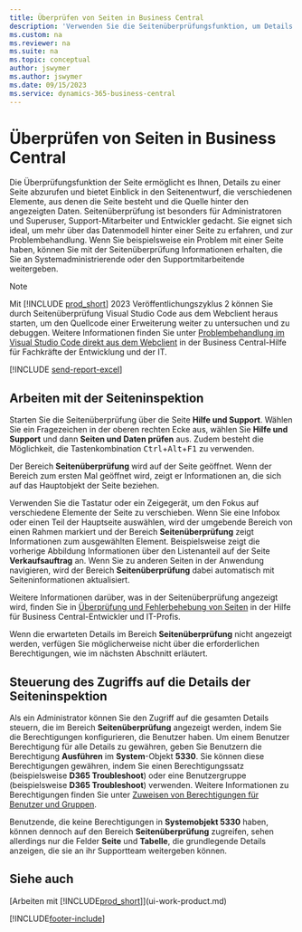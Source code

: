 ```yaml
---
title: Überprüfen von Seiten in Business Central
description: 'Verwenden Sie die Seitenüberprüfungsfunktion, um Details zum Seitenentwurf und zur Datenquelle anzuzeigen. Der Seiteninspektor eignet sich ideal zum Beheben von Problemen mit Ihren Daten.'
ms.custom: na
ms.reviewer: na
ms.suite: na
ms.topic: conceptual
author: jswymer
ms.author: jswymer
ms.date: 09/15/2023
ms.service: dynamics-365-business-central
---
```


# <a name="inspecting-pages-in-business-central"></a>Überprüfen von Seiten in Business Central

Die Überprüfungsfunktion der Seite ermöglicht es Ihnen, Details zu einer Seite abzurufen und bietet Einblick in den Seitenentwurf, die verschiedenen Elemente, aus denen die Seite besteht und die Quelle hinter den angezeigten Daten. Seitenüberprüfung ist besonders für Administratoren und Superuser, Support-Mitarbeiter und Entwickler gedacht. Sie eignet sich ideal, um mehr über das Datenmodell hinter einer Seite zu erfahren, und zur Problembehandlung. Wenn Sie beispielsweise ein Problem mit einer Seite haben, können Sie mit der Seitenüberprüfung Informationen erhalten, die Sie an Systemadministrierende oder den Supportmitarbeitende weitergeben.

> [!NOTE]  
> Mit [!INCLUDE [prod_short](includes/prod_short.md)] 2023 Veröffentlichungszyklus 2 können Sie durch Seitenüberprüfung Visual Studio Code aus dem Webclient heraus starten, um den Quellcode einer Erweiterung weiter zu untersuchen und zu debuggen. Weitere Informationen finden Sie unter [Problembehandlung im Visual Studio Code direkt aus dem Webclient](/dynamics365/business-central/dev-itpro/developer/devenv-troubleshoot-vscode-webclient) in der Business Central-Hilfe für Fachkräfte der Entwicklung und der IT.

[!INCLUDE [send-report-excel](includes/send-report-excel.md)]

## <a name="work-with-page-inspection"></a>Arbeiten mit der Seiteninspektion

Starten Sie die Seitenüberprüfung über die Seite **Hilfe und Support**. Wählen Sie ein Fragezeichen in der oberen rechten Ecke aus, wählen Sie **Hilfe und Support** und dann **Seiten und Daten prüfen** aus. Zudem besteht die Möglichkeit, die Tastenkombination <kbd>Ctrl</kbd>+<kbd>Alt</kbd>+<kbd>F1</kbd> zu verwenden.

Der Bereich **Seitenüberprüfung** wird auf der Seite geöffnet. Wenn der Bereich zum ersten Mal geöffnet wird, zeigt er Informationen an, die sich auf das Hauptobjekt der Seite beziehen.

Verwenden Sie die Tastatur oder ein Zeigegerät, um den Fokus auf verschiedene Elemente der Seite zu verschieben. Wenn Sie eine Infobox oder einen Teil der Hauptseite auswählen, wird der umgebende Bereich von einen Rahmen markiert und der Bereich **Seitenüberprüfung** zeigt Informationen zum ausgewählten Element. Beispielsweise zeigt die vorherige Abbildung Informationen über den Listenanteil auf der Seite **Verkaufsauftrag** an. Wenn Sie zu anderen Seiten in der Anwendung navigieren, wird der Bereich **Seitenüberprüfung** dabei automatisch mit Seiteninformationen aktualisiert.

Weitere Informationen darüber, was in der Seitenüberprüfung angezeigt wird, finden Sie in [Überprüfung und Fehlerbehebung von Seiten](/dynamics365/business-central/dev-itpro/developer/devenv-inspecting-pages) in der Hilfe für Business Central-Entwickler und IT-Profis.

Wenn die erwarteten Details im Bereich **Seitenüberprüfung** nicht angezeigt werden, verfügen Sie möglicherweise nicht über die erforderlichen Berechtigungen, wie im nächsten Abschnitt erläutert.

## <a name="controlling-access-to-page-inspection-details"></a>Steuerung des Zugriffs auf die Details der Seiteninspektion

Als ein Administrator können Sie den Zugriff auf die gesamten Details steuern, die im Bereich **Seitenüberprüfung** angezeigt werden, indem Sie die Berechtigungen konfigurieren, die Benutzer haben. Um einem Benutzer Berechtigung für alle Details zu gewähren, geben Sie Benutzern die Berechtigung **Ausführen** im **System**-Objekt **5330**. Sie können diese Berechtigungen gewähren, indem Sie einen Berechtigungssatz (beispielsweise **D365 Troubleshoot**) oder eine Benutzergruppe (beispielsweise **D365 Troubleshoot**) verwenden. Weitere Informationen zu Berechtigungen finden Sie unter [Zuweisen von Berechtigungen für Benutzer und Gruppen](ui-define-granular-permissions.md).

Benutzende, die keine Berechtigungen in **Systemobjekt 5330** haben, können dennoch auf den Bereich **Seitenüberprüfung** zugreifen, sehen allerdings nur die Felder **Seite** und **Tabelle**, die grundlegende Details anzeigen, die sie an ihr Supportteam weitergeben können.

## <a name="see-also"></a>Siehe auch

[Arbeiten mit [!INCLUDE[prod_short](includes/prod_short.md)]](ui-work-product.md)  

[!INCLUDE[footer-include](includes/footer-banner.md)]
